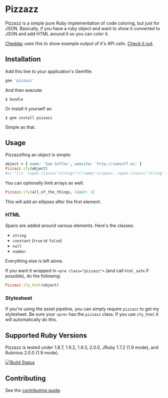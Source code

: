 # Pizzazz

Pizzazz is a simple pure Ruby implementation of code coloring, but just for JSON. Basically, if you have a ruby object and want to show it converted to JSON and add HTML around it so you can color it.

[Cheddar](http://cheddarapp.com) uses this to show example output of it's API calls. [Check it out](https://cheddarapp.com/developer/lists).

## Installation

Add this line to your application's Gemfile:

``` ruby
gem 'pizzazz'
```

And then execute:

    $ bundle

Or install it yourself as:

    $ gem install pizzazz

Simple as that.


## Usage

Pizzazzifing an object is simple:

``` ruby
object = { name: 'Sam Soffes', website: 'http://samsoff.es' }
Pizzazz.ify(object)
#=> "{\n  <span class=\"string\">\"name\"</span>: <span class=\"string\">\"Sam Soffes\"</span>,\n  <span class=\"string\">\"website\"</span>: <span class=\"string\">\"http://samsoff.es\"</span>\n}"
```

You can optionally limit arrays as well:

``` ruby
Pizzazz.ify(all_of_the_things, limit: 1)
```

This will add an ellipses after the first element.

### HTML

Spans are added around various elements. Here's the classes:

* `string`
* `constant` (`true` or `false`)
* `null`
* `number`

Everything else is left alone.

If you want it wrapped in `<pre class="pizzazz">` (and call `html_safe` if possible), do the following:

``` ruby
Pizzazz.ify_html(object)
```

### Stylesheet

If you're using the asset pipeline, you can simply require `pizzazz` to get my stylesheet. Be sure your `<pre>` has the `pizzazz` class. If you use `ify_html` it will automatically do this.


## Supported Ruby Versions

Pizzazz is tested under 1.8.7, 1.9.2, 1.9.3, 2.0.0, JRuby 1.7.2 (1.9 mode), and Rubinius 2.0.0 (1.9 mode).

[![Build Status](https://travis-ci.org/soffes/pizzazz.png?branch=master)](https://travis-ci.org/soffes/pizzazz)

## Contributing

See the [contributing guide](Contributing.markdown).
